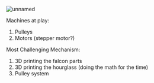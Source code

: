 ![unnamed](https://user-images.githubusercontent.com/77680363/223333442-292aad4c-daf5-44f9-9970-47553f2376e6.jpg)

Machines at play:
1. Pulleys
2. Motors (stepper motor?)

Most Challenging Mechanism:
1. 3D printing the falcon parts
2. 3D printing the hourglass (doing the math for the time)
3. Pulley system
